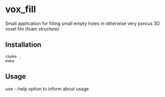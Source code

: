 # vox_fill
Small application for filling small empty holes in otherwise very porous 3D voxel file (foam structure)

## Installation
	cmake .
	make

## Usage
 use --help option to inform about usage
